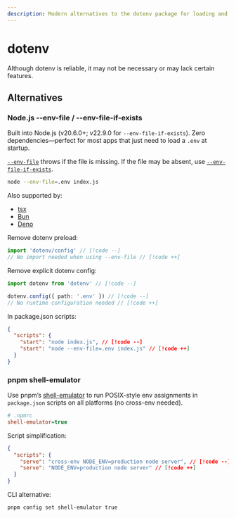 ```yaml
---
description: Modern alternatives to the dotenv package for loading and managing .env files in Node.js
---
```


# dotenv

Although dotenv is reliable, it may not be necessary or may lack certain features.

## Alternatives

### Node.js --env-file / --env-file-if-exists

Built into Node.js (v20.6.0+; v22.9.0 for `--env-file-if-exists`). Zero dependencies—perfect for most apps that just need to load a `.env` at startup.

[`--env-file`](https://nodejs.org/dist/latest-v20.x/docs/api/cli.html#--env-fileconfig) throws if the file is missing. If the file may be absent, use [`--env-file-if-exists`](https://nodejs.org/docs/latest-v22.x/api/cli.html#--env-file-if-existsconfig).

```bash
node --env-file=.env index.js
```

Also supported by:

- [tsx](https://www.npmjs.com/package/tsx)
- [Bun](https://bun.sh/docs/runtime/env#manually-specifying-env-files)
- [Deno](https://docs.deno.com/runtime/reference/env_variables/#.env-file)

Remove dotenv preload:

```ts
import 'dotenv/config' // [!code --]
// No import needed when using --env-file // [!code ++]
```

Remove explicit dotenv config:

```ts
import dotenv from 'dotenv' // [!code --]

dotenv.config({ path: '.env' }) // [!code --]
// No runtime configuration needed // [!code ++]
```

In package.json scripts:

```json
{
  "scripts": {
    "start": "node index.js", // [!code --]
    "start": "node --env-file=.env index.js" // [!code ++]
  }
}
```

### pnpm shell-emulator

Use pnpm’s [shell-emulator](https://pnpm.io/cli/run#shellemulator) to run POSIX-style env assignments in `package.json` scripts on all platforms (no cross-env needed).

```ini
# .npmrc
shell-emulator=true
```

Script simplification:

```json
{
  "scripts": {
    "serve": "cross-env NODE_ENV=production node server", // [!code --]
    "serve": "NODE_ENV=production node server" // [!code ++]
  }
}
```

CLI alternative:

```bash
pnpm config set shell-emulator true
```

